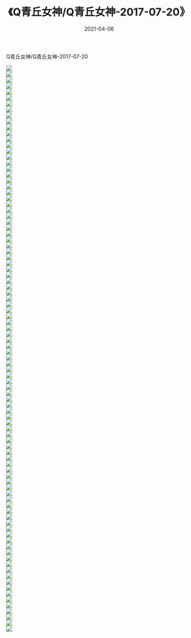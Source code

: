 ﻿---
layout: post
title:  《Q青丘女神/Q青丘女神-2017-07-20》
date:   2021-04-06
img: http://pic.660000.xyz/1:/网络美图/2021/Q青丘女神/Q青丘女神-2017-07-20/000.jpg
categories: [美女, 清纯, 唯美]
---

Q青丘女神/Q青丘女神-2017-07-20

 ![](http://pic.660000.xyz/1:/网络美图/2021/Q青丘女神/Q青丘女神-2017-07-20/001.jpg) <br>![](http://pic.660000.xyz/1:/网络美图/2021/Q青丘女神/Q青丘女神-2017-07-20/002.jpg) <br>![](http://pic.660000.xyz/1:/网络美图/2021/Q青丘女神/Q青丘女神-2017-07-20/003.jpg) <br>![](http://pic.660000.xyz/1:/网络美图/2021/Q青丘女神/Q青丘女神-2017-07-20/004.jpg) <br>![](http://pic.660000.xyz/1:/网络美图/2021/Q青丘女神/Q青丘女神-2017-07-20/005.jpg) <br>![](http://pic.660000.xyz/1:/网络美图/2021/Q青丘女神/Q青丘女神-2017-07-20/006.jpg) <br>![](http://pic.660000.xyz/1:/网络美图/2021/Q青丘女神/Q青丘女神-2017-07-20/007.jpg) <br>![](http://pic.660000.xyz/1:/网络美图/2021/Q青丘女神/Q青丘女神-2017-07-20/008.jpg) <br>![](http://pic.660000.xyz/1:/网络美图/2021/Q青丘女神/Q青丘女神-2017-07-20/009.jpg) <br>![](http://pic.660000.xyz/1:/网络美图/2021/Q青丘女神/Q青丘女神-2017-07-20/010.jpg) <br>![](http://pic.660000.xyz/1:/网络美图/2021/Q青丘女神/Q青丘女神-2017-07-20/011.jpg) <br>![](http://pic.660000.xyz/1:/网络美图/2021/Q青丘女神/Q青丘女神-2017-07-20/012.jpg) <br>![](http://pic.660000.xyz/1:/网络美图/2021/Q青丘女神/Q青丘女神-2017-07-20/013.jpg) <br>![](http://pic.660000.xyz/1:/网络美图/2021/Q青丘女神/Q青丘女神-2017-07-20/014.jpg) <br>![](http://pic.660000.xyz/1:/网络美图/2021/Q青丘女神/Q青丘女神-2017-07-20/015.jpg) <br>![](http://pic.660000.xyz/1:/网络美图/2021/Q青丘女神/Q青丘女神-2017-07-20/016.jpg) <br>![](http://pic.660000.xyz/1:/网络美图/2021/Q青丘女神/Q青丘女神-2017-07-20/017.jpg) <br>![](http://pic.660000.xyz/1:/网络美图/2021/Q青丘女神/Q青丘女神-2017-07-20/018.jpg) <br>![](http://pic.660000.xyz/1:/网络美图/2021/Q青丘女神/Q青丘女神-2017-07-20/019.jpg) <br>![](http://pic.660000.xyz/1:/网络美图/2021/Q青丘女神/Q青丘女神-2017-07-20/020.jpg) <br>![](http://pic.660000.xyz/1:/网络美图/2021/Q青丘女神/Q青丘女神-2017-07-20/021.jpg) <br>![](http://pic.660000.xyz/1:/网络美图/2021/Q青丘女神/Q青丘女神-2017-07-20/022.jpg) <br>![](http://pic.660000.xyz/1:/网络美图/2021/Q青丘女神/Q青丘女神-2017-07-20/023.jpg) <br>![](http://pic.660000.xyz/1:/网络美图/2021/Q青丘女神/Q青丘女神-2017-07-20/024.jpg) <br>![](http://pic.660000.xyz/1:/网络美图/2021/Q青丘女神/Q青丘女神-2017-07-20/025.jpg) <br>![](http://pic.660000.xyz/1:/网络美图/2021/Q青丘女神/Q青丘女神-2017-07-20/026.jpg) <br>![](http://pic.660000.xyz/1:/网络美图/2021/Q青丘女神/Q青丘女神-2017-07-20/027.jpg) <br>![](http://pic.660000.xyz/1:/网络美图/2021/Q青丘女神/Q青丘女神-2017-07-20/028.jpg) <br>![](http://pic.660000.xyz/1:/网络美图/2021/Q青丘女神/Q青丘女神-2017-07-20/029.jpg) <br>![](http://pic.660000.xyz/1:/网络美图/2021/Q青丘女神/Q青丘女神-2017-07-20/030.jpg) <br>![](http://pic.660000.xyz/1:/网络美图/2021/Q青丘女神/Q青丘女神-2017-07-20/031.jpg) <br>![](http://pic.660000.xyz/1:/网络美图/2021/Q青丘女神/Q青丘女神-2017-07-20/032.jpg) <br>![](http://pic.660000.xyz/1:/网络美图/2021/Q青丘女神/Q青丘女神-2017-07-20/033.jpg) <br>![](http://pic.660000.xyz/1:/网络美图/2021/Q青丘女神/Q青丘女神-2017-07-20/034.jpg) <br>![](http://pic.660000.xyz/1:/网络美图/2021/Q青丘女神/Q青丘女神-2017-07-20/035.jpg) <br>![](http://pic.660000.xyz/1:/网络美图/2021/Q青丘女神/Q青丘女神-2017-07-20/036.jpg) <br>![](http://pic.660000.xyz/1:/网络美图/2021/Q青丘女神/Q青丘女神-2017-07-20/037.jpg) <br>![](http://pic.660000.xyz/1:/网络美图/2021/Q青丘女神/Q青丘女神-2017-07-20/038.jpg) <br>![](http://pic.660000.xyz/1:/网络美图/2021/Q青丘女神/Q青丘女神-2017-07-20/039.jpg) <br>![](http://pic.660000.xyz/1:/网络美图/2021/Q青丘女神/Q青丘女神-2017-07-20/040.jpg) <br>![](http://pic.660000.xyz/1:/网络美图/2021/Q青丘女神/Q青丘女神-2017-07-20/041.jpg) <br>![](http://pic.660000.xyz/1:/网络美图/2021/Q青丘女神/Q青丘女神-2017-07-20/042.jpg) <br>![](http://pic.660000.xyz/1:/网络美图/2021/Q青丘女神/Q青丘女神-2017-07-20/043.jpg) <br>![](http://pic.660000.xyz/1:/网络美图/2021/Q青丘女神/Q青丘女神-2017-07-20/044.jpg) <br>![](http://pic.660000.xyz/1:/网络美图/2021/Q青丘女神/Q青丘女神-2017-07-20/045.jpg) <br>![](http://pic.660000.xyz/1:/网络美图/2021/Q青丘女神/Q青丘女神-2017-07-20/046.jpg) <br>![](http://pic.660000.xyz/1:/网络美图/2021/Q青丘女神/Q青丘女神-2017-07-20/047.jpg) <br>![](http://pic.660000.xyz/1:/网络美图/2021/Q青丘女神/Q青丘女神-2017-07-20/048.jpg) <br>![](http://pic.660000.xyz/1:/网络美图/2021/Q青丘女神/Q青丘女神-2017-07-20/049.jpg) <br>![](http://pic.660000.xyz/1:/网络美图/2021/Q青丘女神/Q青丘女神-2017-07-20/050.jpg) <br>![](http://pic.660000.xyz/1:/网络美图/2021/Q青丘女神/Q青丘女神-2017-07-20/051.jpg) <br>![](http://pic.660000.xyz/1:/网络美图/2021/Q青丘女神/Q青丘女神-2017-07-20/052.jpg) <br>![](http://pic.660000.xyz/1:/网络美图/2021/Q青丘女神/Q青丘女神-2017-07-20/053.jpg) <br>![](http://pic.660000.xyz/1:/网络美图/2021/Q青丘女神/Q青丘女神-2017-07-20/054.jpg) <br>![](http://pic.660000.xyz/1:/网络美图/2021/Q青丘女神/Q青丘女神-2017-07-20/055.jpg) <br>![](http://pic.660000.xyz/1:/网络美图/2021/Q青丘女神/Q青丘女神-2017-07-20/056.jpg) <br>![](http://pic.660000.xyz/1:/网络美图/2021/Q青丘女神/Q青丘女神-2017-07-20/057.jpg) <br>![](http://pic.660000.xyz/1:/网络美图/2021/Q青丘女神/Q青丘女神-2017-07-20/058.jpg) <br>![](http://pic.660000.xyz/1:/网络美图/2021/Q青丘女神/Q青丘女神-2017-07-20/059.jpg) <br>![](http://pic.660000.xyz/1:/网络美图/2021/Q青丘女神/Q青丘女神-2017-07-20/060.jpg) <br>![](http://pic.660000.xyz/1:/网络美图/2021/Q青丘女神/Q青丘女神-2017-07-20/061.jpg) <br>![](http://pic.660000.xyz/1:/网络美图/2021/Q青丘女神/Q青丘女神-2017-07-20/062.jpg) <br>![](http://pic.660000.xyz/1:/网络美图/2021/Q青丘女神/Q青丘女神-2017-07-20/063.jpg) <br>![](http://pic.660000.xyz/1:/网络美图/2021/Q青丘女神/Q青丘女神-2017-07-20/064.jpg) <br>![](http://pic.660000.xyz/1:/网络美图/2021/Q青丘女神/Q青丘女神-2017-07-20/065.jpg) <br>![](http://pic.660000.xyz/1:/网络美图/2021/Q青丘女神/Q青丘女神-2017-07-20/066.jpg) <br>![](http://pic.660000.xyz/1:/网络美图/2021/Q青丘女神/Q青丘女神-2017-07-20/067.jpg) <br>![](http://pic.660000.xyz/1:/网络美图/2021/Q青丘女神/Q青丘女神-2017-07-20/068.jpg) <br>![](http://pic.660000.xyz/1:/网络美图/2021/Q青丘女神/Q青丘女神-2017-07-20/069.jpg) <br>![](http://pic.660000.xyz/1:/网络美图/2021/Q青丘女神/Q青丘女神-2017-07-20/070.jpg) <br>![](http://pic.660000.xyz/1:/网络美图/2021/Q青丘女神/Q青丘女神-2017-07-20/071.jpg) <br>![](http://pic.660000.xyz/1:/网络美图/2021/Q青丘女神/Q青丘女神-2017-07-20/072.jpg) <br>![](http://pic.660000.xyz/1:/网络美图/2021/Q青丘女神/Q青丘女神-2017-07-20/073.jpg) <br>![](http://pic.660000.xyz/1:/网络美图/2021/Q青丘女神/Q青丘女神-2017-07-20/074.jpg) <br>![](http://pic.660000.xyz/1:/网络美图/2021/Q青丘女神/Q青丘女神-2017-07-20/075.jpg) <br>![](http://pic.660000.xyz/1:/网络美图/2021/Q青丘女神/Q青丘女神-2017-07-20/076.jpg) <br>![](http://pic.660000.xyz/1:/网络美图/2021/Q青丘女神/Q青丘女神-2017-07-20/077.jpg) <br>![](http://pic.660000.xyz/1:/网络美图/2021/Q青丘女神/Q青丘女神-2017-07-20/078.jpg) <br>![](http://pic.660000.xyz/1:/网络美图/2021/Q青丘女神/Q青丘女神-2017-07-20/079.jpg) <br>![](http://pic.660000.xyz/1:/网络美图/2021/Q青丘女神/Q青丘女神-2017-07-20/080.jpg) <br>![](http://pic.660000.xyz/1:/网络美图/2021/Q青丘女神/Q青丘女神-2017-07-20/081.jpg) <br>![](http://pic.660000.xyz/1:/网络美图/2021/Q青丘女神/Q青丘女神-2017-07-20/082.jpg) <br>![](http://pic.660000.xyz/1:/网络美图/2021/Q青丘女神/Q青丘女神-2017-07-20/083.jpg) <br>![](http://pic.660000.xyz/1:/网络美图/2021/Q青丘女神/Q青丘女神-2017-07-20/084.jpg) <br>![](http://pic.660000.xyz/1:/网络美图/2021/Q青丘女神/Q青丘女神-2017-07-20/085.jpg) <br>![](http://pic.660000.xyz/1:/网络美图/2021/Q青丘女神/Q青丘女神-2017-07-20/086.jpg) <br>![](http://pic.660000.xyz/1:/网络美图/2021/Q青丘女神/Q青丘女神-2017-07-20/087.jpg) <br>![](http://pic.660000.xyz/1:/网络美图/2021/Q青丘女神/Q青丘女神-2017-07-20/088.jpg) <br>![](http://pic.660000.xyz/1:/网络美图/2021/Q青丘女神/Q青丘女神-2017-07-20/089.jpg) <br>![](http://pic.660000.xyz/1:/网络美图/2021/Q青丘女神/Q青丘女神-2017-07-20/090.jpg) <br>![](http://pic.660000.xyz/1:/网络美图/2021/Q青丘女神/Q青丘女神-2017-07-20/091.jpg) <br>![](http://pic.660000.xyz/1:/网络美图/2021/Q青丘女神/Q青丘女神-2017-07-20/092.jpg) <br>![](http://pic.660000.xyz/1:/网络美图/2021/Q青丘女神/Q青丘女神-2017-07-20/093.jpg) <br>![](http://pic.660000.xyz/1:/网络美图/2021/Q青丘女神/Q青丘女神-2017-07-20/094.jpg) <br>![](http://pic.660000.xyz/1:/网络美图/2021/Q青丘女神/Q青丘女神-2017-07-20/095.jpg) <br>![](http://pic.660000.xyz/1:/网络美图/2021/Q青丘女神/Q青丘女神-2017-07-20/096.jpg) <br>